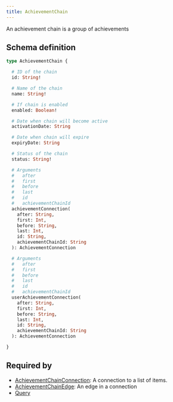 ```yaml
---
title: AchievementChain
---
```


<p>An achievement chain is a group of achievements</p>


## Schema definition
```graphql
type AchievementChain {

  # ID of the chain
  id: String! 

  # Name of the chain
  name: String! 

  # If chain is enabled
  enabled: Boolean! 

  # Date when chain will become active
  activationDate: String 

  # Date when chain will expire
  expiryDate: String 

  # Status of the chain
  status: String! 

  # Arguments
  #   after
  #   first
  #   before
  #   last
  #   id
  #   achievementChainId
  achievementConnection(
    after: String,
    first: Int,
    before: String,
    last: Int,
    id: String,
    achievementChainId: String
  ): AchievementConnection 

  # Arguments
  #   after
  #   first
  #   before
  #   last
  #   id
  #   achievementChainId
  userAchievementConnection(
    after: String,
    first: Int,
    before: String,
    last: Int,
    id: String,
    achievementChainId: String
  ): AchievementConnection 

}
```
## Required by
* [AchievementChainConnection](graphql/schema/achievementchainconnection.md): A connection to a list of items.
* [AchievementChainEdge](graphql/schema/achievementchainedge.md): An edge in a connection
* [Query](graphql/schema/query.md)
